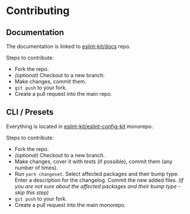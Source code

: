 # Contributing

## Documentation

The documentation is linked to [eslint-kit/docs](https://github.com/eslint-kit/docs) repo.

Steps to contribute:

* Fork the repo.
* _\(optional\)_ Checkout to a new branch.
* Make changes, commit them.
* `git push` to your fork.
* Create a pull request into the main repo.

## CLI / Presets

Everything is located in [eslint-kit/eslint-config-kit](https://github.com/eslint-kit/eslint-config-kit) monorepo.

Steps to contribute:

* Fork the repo.
* _\(optional\)_ Checkout to a new branch.
* Make changes, cover it with tests \(if possible\), commit them \(any number of times\).
* Run `yarn changeset`. Select affected packages and their bump type. Enter a description for the changelog. Commit the new added files. _\(if you are not sure about the affected packages and their bump type - skip this step\)_
* `git push` to your fork.
* Create a pull request into the main monorepo.

